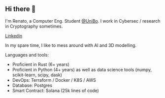## Hi there 👋

I'm Renato, a Computer Eng. Student [@UniBo](https://www.unibo.it/it). I work in Cybersec / research in Cryptography sometimes. 

[Linkedin](https://www.linkedin.com/in/renato-eugenio-maria-marziano)

In my spare time, I like to mess around with AI and 3D modelling.

Languages and tools:

* Proficient in Rust (6+ years)
* Proficient in Python (4+ years) as well as data science tools (numpy, scikit-learn, scipy, dask)
* DevOps: Terraform / Docker / K8S / AWS
* Database: Postgres
* Smart Contract: Solana (25k lines of code)
